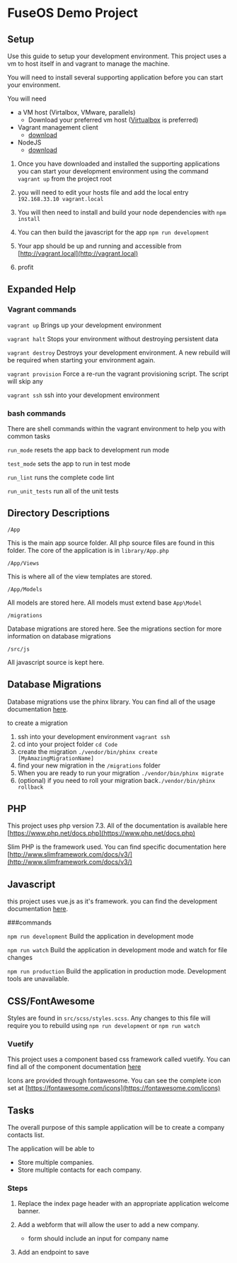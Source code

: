 # FuseOS Demo Project

## Setup

Use this guide to setup your development environment.  This project uses a vm to host
itself in and vagrant to manage the machine.  

You will need to install several supporting application before you can start your environment.

You will need

- a VM host (Virtalbox, VMware, parallels)
    - Download your preferred vm host ([Virtualbox](https://www.virtualbox.org/wiki/Downloads) is preferred)
- Vagrant management client
    - [download](https://www.vagrantup.com/downloads.html) 
- NodeJS
    - [download](https://nodejs.org/en/download/current/)
    
1. Once you have downloaded and installed the supporting applications you can start your 
development environment using the command `vagrant up` from the project root

2. you will need to edit your hosts file and add the local entry `192.168.33.10 vagrant.local`

3. You will then need to install and build your node dependencies with `npm install`

4. You can then build the javascript for the app `npm run development`

5. Your app should be up and running and accessible from [http://vagrant.local](http://vagrant.local)

6. profit

## Expanded Help

### Vagrant commands

`vagrant up`
Brings up your development environment

`vagrant halt`
Stops your environment without destroying persistent data

`vagrant destroy`
Destroys your development environment. A new rebuild will be required when starting your environment again.

`vagrant provision`
Force a re-run the vagrant provisioning script.  The script will skip any

`vagrant ssh`
ssh into your development environment 

### bash commands

There are shell commands within the vagrant environment to help you with common tasks

`run_mode` resets the app back to development run mode

`test_mode` sets the app to run in test mode 

`run_lint` runs the complete code lint

`run_unit_tests`  run all of the unit tests

## Directory Descriptions

`/App`

This is the main app source folder.  All php source files are found in this folder. The core of the
application is in `library/App.php`

`/App/Views`

This is where all of the view templates are stored.


`/App/Models`

All models are stored here. All models must extend base `App\Model`

`/migrations`

Database migrations are stored here. See the migrations section for more information on 
database migrations

`/src/js`

All javascript source is kept here.

## Database Migrations

Database migrations use the phinx library.  You can find all of the usage documentation
[here](http://docs.phinx.org/en/latest/migrations.html).

to create a migration
1. ssh into your development environment `vagrant ssh`
2. cd into your project folder `cd Code`
3. create the migration `./vendor/bin/phinx create [MyAmazingMigrationName]`
4. find your new migration in the `/migrations` folder
5. When you are ready to run your migration `./vendor/bin/phinx migrate`
6. (optional) if you need to roll your migration back`./vendor/bin/phinx rollback`

## PHP

This project uses php version 7.3. All of the documentation is available here [https://www.php.net/docs.php](https://www.php.net/docs.php)

Slim PHP is the framework used.  You can find specific documentation here [http://www.slimframework.com/docs/v3/](http://www.slimframework.com/docs/v3/)

## Javascript

this project uses vue.js as it's framework. you can find the development
documentation [here](https://vuejs.org/v2/guide/).

###commands

`npm run development`  Build the application in development mode

`npm run watch`  Build the application in development mode and watch for file changes

`npm run production` Build the application in production mode.  Development tools are unavailable.

## CSS/FontAwesome

Styles are found in `src/scss/styles.scss`.  Any changes to this file will require
you to rebuild using `npm run development` or `npm run watch`

### Vuetify
This project uses a component based css framework called vuetify.  You can
find all of the component documentation [here](https://vuetifyjs.com/en/components/api-explorer)

Icons are provided through fontawesome.  You can see the complete icon set at [https://fontawesome.com/icons](https://fontawesome.com/icons)

## Tasks

The overall purpose of this sample application will be to create a company contacts list.

The application will be able to
- Store multiple companies.
- Store multiple contacts for each company.

### Steps
1. Replace the index page header with an appropriate application welcome banner.

2. Add a webform that will allow the user to add a new company.
    - form should include an input for company name
    
3. Add an endpoint to save 